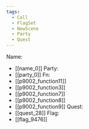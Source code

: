 ```yaml
---
tags:
  - Call
  - FlagSet
  - NewScene
  - Party
  - Quest
---
```

Name:
- [[name_0]]
Party:
- [[party_0]]
Fn:
- [[p9002_function11]]
- [[p9002_function3]]
- [[p9002_function7]]
- [[p9002_function8]]
- [[p9002_function9]]
Quest:
- [[quest_28]]
Flag:
- [[flag_9476]]
